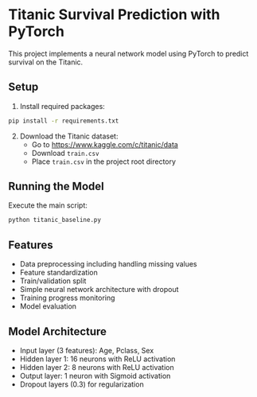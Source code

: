 # Titanic Survival Prediction with PyTorch

This project implements a neural network model using PyTorch to predict survival on the Titanic.

## Setup

1. Install required packages:
```bash
pip install -r requirements.txt
```

2. Download the Titanic dataset:
   - Go to https://www.kaggle.com/c/titanic/data
   - Download `train.csv`
   - Place `train.csv` in the project root directory

## Running the Model

Execute the main script:
```bash
python titanic_baseline.py
```

## Features

- Data preprocessing including handling missing values
- Feature standardization
- Train/validation split
- Simple neural network architecture with dropout
- Training progress monitoring
- Model evaluation

## Model Architecture

- Input layer (3 features): Age, Pclass, Sex
- Hidden layer 1: 16 neurons with ReLU activation
- Hidden layer 2: 8 neurons with ReLU activation
- Output layer: 1 neuron with Sigmoid activation
- Dropout layers (0.3) for regularization
